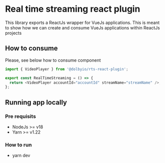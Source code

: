 # Real time streaming react plugin

This library exports a ReactJs wrapper for VueJs applications. This is meant to show how we can create and consume VueJs applications within ReactJs projects

## How to consume

Please, see below how to consume <VideoPlayer /> component

```js
import { VideoPlayer } from '@dolbyio/rts-react-plugin';

export const RealTimeStreaming = () => {
  return <VideoPlayer accountId="accountId" streamName="streamName" />;
};
```

## Running app locally

### Pre requisits

- NodeJs >= v18
- Yarn >= v1.22

### How to run

- yarn dev
